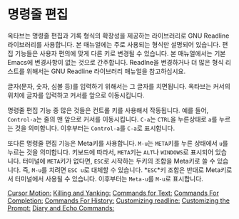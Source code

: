 # 명령줄 편집

 옥타브는 명령줄 편집과 기록 형식의 확장성을 제공하는 라이브러리로 GNU Readline 라이브러리를 사용합니다. 본 매뉴얼에는 주로 사용되는 형식만 설명되어 있습니다. 편집 기능들은 사용자 편의에 맞게 다른 키로 변경될 수 있습니다. 본 매뉴얼에서는 기본 Emacs에 변경사항이 없는 것으로 간주합니다. Readlne을 변경하거나 더 많은 형식 리스트를 위해서는 GNU Readline 라이브러리 매뉴얼을 참고하십시요.

 글자(문자, 숫자, 심볼 등)를 입력하기 위해서는 그 글자를 치면됩니다. 옥타브는 커서의 위치에 글자를 입력하고 커서를 앞으로 이동시킵니다.

 명령줄 편집 기능 중 많은 것들은 컨트롤 키를 사용해서 작동됩니다. 예를 들어, `Control-a`는 줄의 맨 앞으로 커서를 이동시킵니다. `C-a`는 `CTRL`을 누른상태로 `a`를 누르는 것을 의미합니다. 이후부터는 `Control-a`를 `C-a`로 표시합니다.

 또다른 명령줄 편집 기능은 Meta키를 사용합니다. `M-u`는 `META`키를 누른 상태에서 `u`를 누르는 것을 의미합니다. 키보드에 따라서, `META`키는 `ALT`나 `WINDOWS`로 표시되어 있습니다. 터미널에 `META`키가 없다면, `ESC`로 시작하는 두키의 조합을 Meta키로 쓸 수 있습니다. 즉, `M-u`를 치려면 `ESC u`로 대체할 수 있습니다. *`ESC`*키 조합은 반대로 Meta키로서 터미널에서 사용될 수 있습니다. 이후부터는 `Meta-u`를 `M-u`로 표시합니다.


[Cursor Motion:](Cursor_Motion.md)
[Killing and Yanking:](Killing_and_Yanking.md)
[Commands for Text:](Commands_for_Text.md)
[Commands For Completion:](Commands_For_Completion.md)
[Commands For History:](Commands_for_History.md)
[Customizing readline:](Customizing_readline.md)
[Customizing the Prompt:](Customizing_the_Prompt.md)
[Diary and Echo Commands:](Diary_and_Echo_Commands.md)
